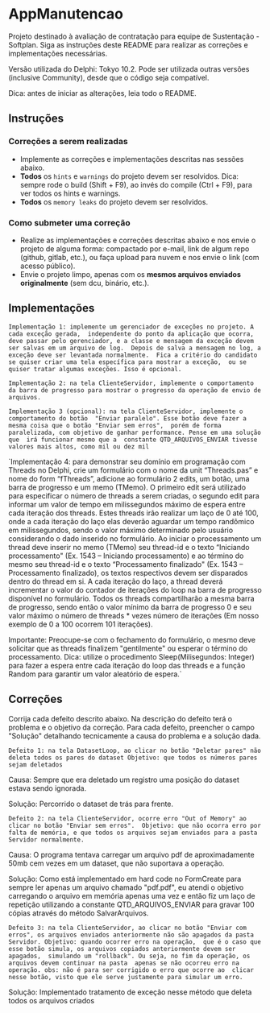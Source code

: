 # AppManutencao

Projeto destinado à avaliação de contratação para equipe de Sustentação - Softplan. 
Siga as instruções deste README para realizar as correções e implementações necessárias.

Versão utilizada do Delphi: Tokyo 10.2. Pode ser utilizada outras versões (inclusive Community), 
desde que o código seja compatível. 

Dica: antes de iniciar as alterações, leia todo o README. 

## Instruções

### Correções a serem realizadas

- Implemente as correções e implementações descritas nas sessões abaixo.
- **Todos** os `hints` e `warnings` do projeto devem ser resolvidos. 
   Dica: sempre rode o build (Shift + F9), ao invés do compile (Ctrl + F9), 
   para ver todos os hints e warnings. 
- **Todos** os `memory leaks` do projeto devem ser resolvidos. 

### Como submeter uma correção 

 - Realize as implementações e correções descritas abaixo e nos envie o projeto de alguma forma: 
   compactado por e-mail, link de algum repo (github, gitlab, etc.), ou faça upload para nuvem 
   e nos envie o link (com acesso público).
 - Envie o projeto limpo, apenas com os **mesmos arquivos enviados originalmente** (sem dcu, binário, etc.).

## Implementações

`Implementação 1: implemente um gerenciador de exceções no projeto. A cada exceção gerada, 
independente do ponto da aplicação que ocorra, 
deve passar pelo gerenciador, e a classe e mensagem da exceção devem ser salvas em um arquivo de log. 
Depois de salva a mensagem no log, a exceção deve ser levantada normalmente. 
Fica a critério do candidato se quiser criar uma tela específica para mostrar a exceção, 
ou se quiser tratar algumas exceções. Isso é opcional.`

`Implementação 2: na tela ClienteServidor, implemente o comportamento da barra de progresso para
 mostrar o progresso da operação de envio de arquivos.`

`Implementação 3 (opcional): na tela ClienteServidor, implemente o comportamento do botão 
"Enviar paralelo". Esse botão deve fazer a mesma coisa que o botão "Enviar sem erros", 
porém de forma paralelizada, com objetivo de ganhar performance. Pense em uma solução que 
irá funcionar mesmo que a 
constante QTD_ARQUIVOS_ENVIAR tivesse valores mais altos, como mil ou dez mil`

`Implementação 4: para demonstrar seu domínio em programação com Threads no Delphi, crie um 
formulário com o nome da unit “Threads.pas” e nome do form “fThreads”, adicione ao formulário 2 edits, 
um botão, uma barra de progresso e um memo (TMemo). O primeiro edit será utilizado para especificar o 
número de threads a serem criadas, o segundo edit para informar um valor de tempo em milissegundos 
máximo de espera entre cada iteração dos threads. Estes threads irão realizar um laço de 0 até 100, 
onde a cada iteração do laço elas deverão aguardar um tempo randômico em milissegundos, 
sendo o valor máximo determinado pelo usuário considerando o dado inserido no formulário. 
Ao iniciar o processamento um thread deve inserir no memo (TMemo) seu thread-id e o texto 
“Iniciando processamento" (Ex. 1543 – Iniciando processamento) e ao término do mesmo seu thread-id 
e o texto “Processamento finalizado" (Ex. 1543 – Processamento finalizado), os textos respectivos 
devem ser disparados dentro do thread em si. A cada iteração do laço, a thread deverá incrementar
 o valor do contador de iterações do loop na barra de progresso disponível no formulário. 
 Todos os threads compartilharão a mesma barra de progresso, sendo então o valor mínimo da 
 barra de progresso 0 e seu valor máximo o número de threads * vezes número de iterações 
 (Em nosso exemplo de 0 a 100 ocorrem 101 iterações). 
 
 Importante: Preocupe-se com o fechamento do formulário, o mesmo deve solicitar que as threads 
 finalizem "gentilmente" ou esperar o término do processamento. Dica: utilize o procedimento 
 Sleep(Milisegundos: Integer) para fazer a espera entre cada iteração do loop das threads e a
 função Random para garantir um valor aleatório de espera.`

## Correções

Corrija cada defeito descrito abaixo. Na descrição do defeito terá o problema e o objetivo da correção.
 Para cada defeito, preencher o campo "Solução" detalhando tecnicamente a causa do problema e a solução
 dada. 

`Defeito 1: na tela DatasetLoop, ao clicar no botão "Deletar pares" não deleta todos os pares do dataset
 Objetivo: que todos os números pares sejam deletados`

Causa: Sempre que era deletado um registro uma posição do dataset estava sendo ignorada.
 
Solução: Percorrido o dataset de trás para frente.

`Defeito 2: na tela ClienteServidor, ocorre erro "Out of Memory" ao clicar no botão "Enviar sem erros". 
Objetivo: que não ocorra erro por falta de memória, e que todos os arquivos sejam enviados para a pasta 
Servidor normalmente.`

Causa: O programa tentava carregar um arquivo pdf de aproximadamente 50mb cem vezes em um dataset, que não
suportava a operação.

Solução: Como está implementado em hard code no FormCreate para sempre ler apenas um arquivo 
  chamado "pdf.pdf", eu atendi o objetivo carregando o arquivo em memória apenas uma vez e então fiz um
  laço de repetição utilizando a constante QTD_ARQUIVOS_ENVIAR para gravar 100 cópias através do método
  SalvarArquivos.

`Defeito 3: na tela ClienteServidor, ao clicar no botão "Enviar com erros", os arquivos enviados
 anteriormente não são apagados da pasta Servidor. Objetivo: quando ocorrer erro na operação, 
 que é o caso que esse botão simula, os arquivos copiados anteriormente devem ser apagados, 
 simulando um "rollback". Ou seja, no fim da operação, os arquivos devem continuar na pasta 
 apenas se não ocorreu erro na operação. obs: não é para ser corrigido o erro que ocorre ao 
 clicar nesse botão, visto que ele serve justamente para simular um erro.`

Solução: Implementado tratamento de exceção nesse método que deleta todos os arquivos criados